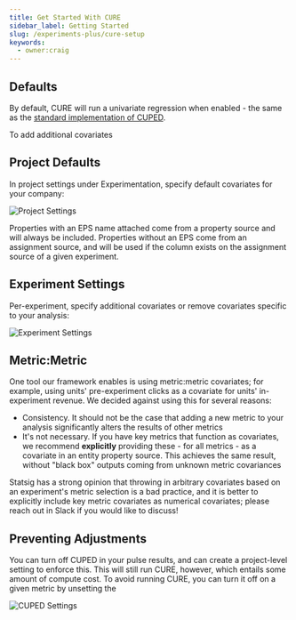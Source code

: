 ```yaml
---
title: Get Started With CURE
sidebar_label: Getting Started
slug: /experiments-plus/cure-setup
keywords:
  - owner:craig
---
```


## Defaults

By default, CURE will run a univariate regression when enabled - the same as the [standard implementation of CUPED](https://www.exp-platform.com/Documents/2013-02-CUPED-ImprovingSensitivityOfControlledExperiments.pdf).

To add additional covariates

## Project Defaults

In project settings under Experimentation, specify default covariates for your company:

![Project Settings](https://github.com/user-attachments/assets/14a57cbb-05f7-4f63-bcf5-2ac3ef6f5137)

Properties with an EPS name attached come from a property source and will always be included. Properties without an EPS come from an assignment source, and will be used if the column exists on the assignment source of a given experiment.

## Experiment Settings

Per-experiment, specify additional covariates or remove covariates specific to your analysis:

![Experiment Settings](https://github.com/user-attachments/assets/5b8cd297-8f9d-41de-ac45-07ab0eee937e)

## Metric:Metric

One tool our framework enables is using metric:metric covariates; for example, using units' pre-experiment clicks as a covariate for units' in-experiment revenue. We decided against using this for several reasons:

- Consistency. It should not be the case that adding a new metric to your analysis significantly alters the results of other metrics
- It's not necessary. If you have key metrics that function as covariates, we recommend **explicitly** providing these - for all metrics - as a covariate in an entity property source. This achieves the same result, without "black box" outputs coming from unknown metric covariances

Statsig has a strong opinion that throwing in arbitrary covariates based on an experiment's metric selection is a bad practice, and it is better to explicitly include key metric covariates as numerical covariates; please reach out in Slack if you would like to discuss!

## Preventing Adjustments

You can turn off CUPED in your pulse results, and can create a project-level setting to enforce this. This will still run CURE, however, which entails some amount of compute cost. To avoid running CURE, you can turn it off on a given metric by unsetting the

![CUPED Settings](https://github.com/user-attachments/assets/a8b9957f-68e5-4458-b4ad-d007dbac7b91)
